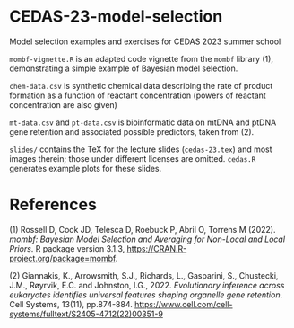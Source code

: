 # CEDAS-23-model-selection
Model selection examples and exercises for CEDAS 2023 summer school

`mombf-vignette.R` is an adapted code vignette from the `mombf` library (1), demonstrating a simple example of Bayesian model selection.

`chem-data.csv` is synthetic chemical data describing the rate of product formation as a function of reactant concentration (powers of reactant concentration are also given)

`mt-data.csv` and `pt-data.csv` is bioinformatic data on mtDNA and ptDNA gene retention and associated possible predictors, taken from (2).

`slides/` contains the TeX for the lecture slides (`cedas-23.tex`) and most images therein; those under different licenses are omitted. `cedas.R` generates example plots for these slides.

# References

(1)  Rossell D, Cook JD, Telesca D, Roebuck P, Abril O, Torrens M (2022). _mombf: Bayesian
  Model Selection and Averaging for Non-Local and Local Priors_. R package version
  3.1.3, <https://CRAN.R-project.org/package=mombf>.

(2) Giannakis, K., Arrowsmith, S.J., Richards, L., Gasparini, S., Chustecki, J.M., Røyrvik, E.C. and Johnston, I.G., 2022. _Evolutionary inference across eukaryotes identifies universal features shaping organelle gene retention_. Cell Systems, 13(11), pp.874-884. <https://www.cell.com/cell-systems/fulltext/S2405-4712(22)00351-9>
